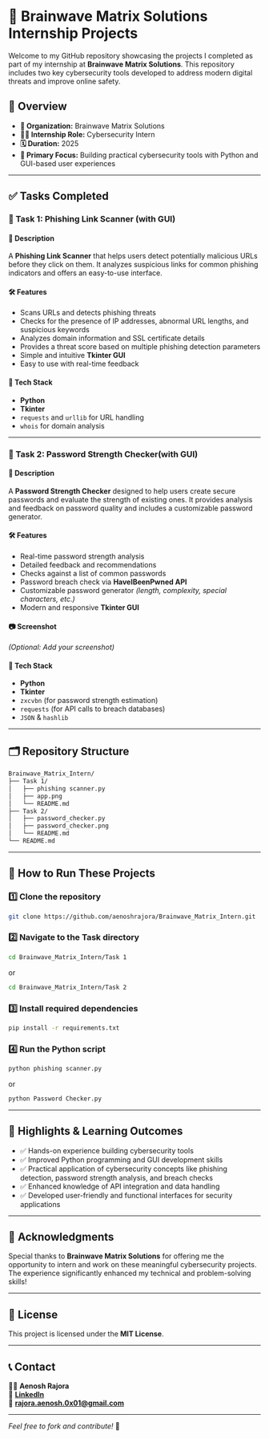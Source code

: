 # 🚀 Brainwave Matrix Solutions Internship Projects

Welcome to my GitHub repository showcasing the projects I completed as part of my internship at **Brainwave Matrix Solutions**. This repository includes two key cybersecurity tools developed to address modern digital threats and improve online safety.

## 📌 Overview

- **🎯 Organization:** Brainwave Matrix Solutions  
- **🧑‍💻 Internship Role:** Cybersecurity Intern  
- **🗓️ Duration:** 2025  
- **🔨 Primary Focus:** Building practical cybersecurity tools with Python and GUI-based user experiences  

---

## ✅ Tasks Completed

### 🔐 Task 1: Phishing Link Scanner (with GUI)

#### 📖 Description
A **Phishing Link Scanner** that helps users detect potentially malicious URLs before they click on them. It analyzes suspicious links for common phishing indicators and offers an easy-to-use interface.

#### 🛠️ Features
- Scans URLs and detects phishing threats
- Checks for the presence of IP addresses, abnormal URL lengths, and suspicious keywords
- Analyzes domain information and SSL certificate details
- Provides a threat score based on multiple phishing detection parameters
- Simple and intuitive **Tkinter GUI**
- Easy to use with real-time feedback

#### 🔧 Tech Stack
- **Python**  
- **Tkinter**  
- `requests` and `urllib` for URL handling  
- `whois` for domain analysis  

---

### 🔐 Task 2: Password Strength Checker(with GUI)

#### 📖 Description
A **Password Strength Checker** designed to help users create secure passwords and evaluate the strength of existing ones. It provides analysis and feedback on password quality and includes a customizable password generator.

#### 🛠️ Features
- Real-time password strength analysis
- Detailed feedback and recommendations
- Checks against a list of common passwords
- Password breach check via **HaveIBeenPwned API**
- Customizable password generator *(length, complexity, special characters, etc.)*
- Modern and responsive **Tkinter GUI**

#### 📷 Screenshot
*(Optional: Add your screenshot)*

#### 🔧 Tech Stack
- **Python**  
- **Tkinter**  
- `zxcvbn` (for password strength estimation)  
- `requests` (for API calls to breach databases)  
- `JSON` & `hashlib`  

---

## 🗂️ Repository Structure
```bash
Brainwave_Matrix_Intern/
├── Task 1/
│   ├── phishing scanner.py
│   ├── app.png
│   └── README.md
├── Task 2/
│   ├── password_checker.py
│   ├── password_checker.png
│   └── README.md
└── README.md
```

---

## 🚀 How to Run These Projects

### 1️⃣ Clone the repository
```bash
git clone https://github.com/aenoshrajora/Brainwave_Matrix_Intern.git
```

### 2️⃣ Navigate to the Task directory
```bash
cd Brainwave_Matrix_Intern/Task 1
```
or
```bash
cd Brainwave_Matrix_Intern/Task 2
```

### 3️⃣ Install required dependencies
```bash
pip install -r requirements.txt
```

### 4️⃣ Run the Python script
```bash
python phishing scanner.py
```
or
```bash
python Password Checker.py
```

---

## 🌟 Highlights & Learning Outcomes
- ✅ Hands-on experience building cybersecurity tools
- ✅ Improved Python programming and GUI development skills
- ✅ Practical application of cybersecurity concepts like phishing detection, password strength analysis, and breach checks
- ✅ Enhanced knowledge of API integration and data handling
- ✅ Developed user-friendly and functional interfaces for security applications

---

## 🤝 Acknowledgments
Special thanks to **Brainwave Matrix Solutions** for offering me the opportunity to intern and work on these meaningful cybersecurity projects. The experience significantly enhanced my technical and problem-solving skills!

---

## 📜 License
This project is licensed under the **MIT License**.

---

## 📞 Contact
👨‍💻 **Aenosh Rajora**  
🔗 **[LinkedIn](https://linkedin.com/in/aenosh-rajora)**  
📧 **rajora.aenosh.0x01@gmail.com**  

---

*Feel free to fork and contribute!* 🚀
